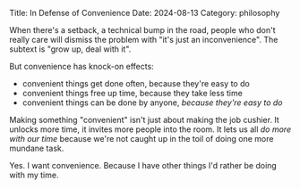 Title: In Defense of Convenience
Date: 2024-08-13
Category: philosophy


When there's a setback, a technical bump in the road, people who don't really care will dismiss the problem with "it's just an inconvenience". The subtext is "grow up, deal with it". 

But convenience has knock-on effects:
- convenient things get done often, because they're easy to do
- convenient things free up time, because they take less time
- convenient things can be done by anyone, _because they're easy to do_

Making something "convenient" isn't just about making the job cushier. It unlocks more time, it invites more people into the room. It lets us all _do more with our time_ because we're not caught up in the toil of doing one more mundane task.

Yes. I want convenience. Because I have other things I'd rather be doing with my time.
